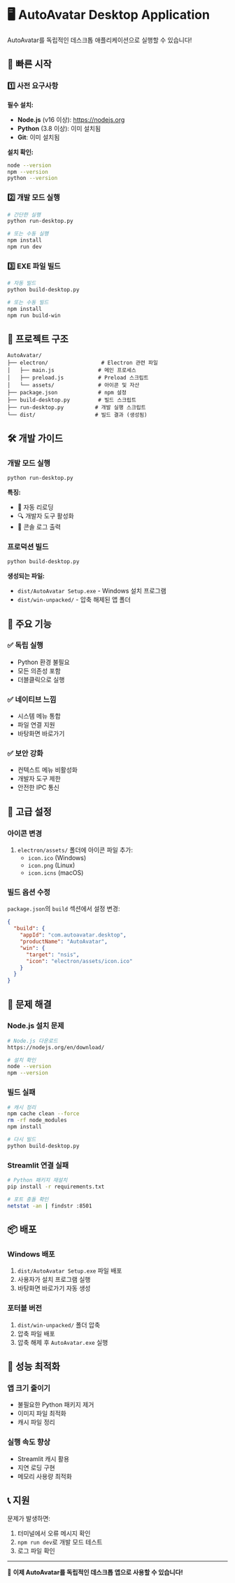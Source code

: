 # 🖥️ AutoAvatar Desktop Application

AutoAvatar를 독립적인 데스크톱 애플리케이션으로 실행할 수 있습니다!

## 🚀 빠른 시작

### 1️⃣ 사전 요구사항

**필수 설치:**
- **Node.js** (v16 이상): https://nodejs.org
- **Python** (3.8 이상): 이미 설치됨
- **Git**: 이미 설치됨

**설치 확인:**
```bash
node --version
npm --version
python --version
```

### 2️⃣ 개발 모드 실행

```bash
# 간단한 실행
python run-desktop.py

# 또는 수동 실행
npm install
npm run dev
```

### 3️⃣ EXE 파일 빌드

```bash
# 자동 빌드
python build-desktop.py

# 또는 수동 빌드
npm install
npm run build-win
```

## 📁 프로젝트 구조

```
AutoAvatar/
├── electron/                 # Electron 관련 파일
│   ├── main.js              # 메인 프로세스
│   ├── preload.js           # Preload 스크립트
│   └── assets/              # 아이콘 및 자산
├── package.json             # npm 설정
├── build-desktop.py         # 빌드 스크립트
├── run-desktop.py          # 개발 실행 스크립트
└── dist/                   # 빌드 결과 (생성됨)
```

## 🛠️ 개발 가이드

### 개발 모드 실행
```bash
python run-desktop.py
```

**특징:**
- 🔄 자동 리로딩
- 🔍 개발자 도구 활성화
- 📝 콘솔 로그 출력

### 프로덕션 빌드
```bash
python build-desktop.py
```

**생성되는 파일:**
- `dist/AutoAvatar Setup.exe` - Windows 설치 프로그램
- `dist/win-unpacked/` - 압축 해제된 앱 폴더

## 🎯 주요 기능

### ✅ 독립 실행
- Python 환경 불필요
- 모든 의존성 포함
- 더블클릭으로 실행

### ✅ 네이티브 느낌
- 시스템 메뉴 통합
- 파일 연결 지원
- 바탕화면 바로가기

### ✅ 보안 강화
- 컨텍스트 메뉴 비활성화
- 개발자 도구 제한
- 안전한 IPC 통신

## 🔧 고급 설정

### 아이콘 변경
1. `electron/assets/` 폴더에 아이콘 파일 추가:
   - `icon.ico` (Windows)
   - `icon.png` (Linux)
   - `icon.icns` (macOS)

### 빌드 옵션 수정
`package.json`의 `build` 섹션에서 설정 변경:

```json
{
  "build": {
    "appId": "com.autoavatar.desktop",
    "productName": "AutoAvatar",
    "win": {
      "target": "nsis",
      "icon": "electron/assets/icon.ico"
    }
  }
}
```

## 🐛 문제 해결

### Node.js 설치 문제
```bash
# Node.js 다운로드
https://nodejs.org/en/download/

# 설치 확인
node --version
npm --version
```

### 빌드 실패
```bash
# 캐시 정리
npm cache clean --force
rm -rf node_modules
npm install

# 다시 빌드
python build-desktop.py
```

### Streamlit 연결 실패
```bash
# Python 패키지 재설치
pip install -r requirements.txt

# 포트 충돌 확인
netstat -an | findstr :8501
```

## 📦 배포

### Windows 배포
1. `dist/AutoAvatar Setup.exe` 파일 배포
2. 사용자가 설치 프로그램 실행
3. 바탕화면 바로가기 자동 생성

### 포터블 버전
1. `dist/win-unpacked/` 폴더 압축
2. 압축 파일 배포
3. 압축 해제 후 `AutoAvatar.exe` 실행

## 🚀 성능 최적화

### 앱 크기 줄이기
- 불필요한 Python 패키지 제거
- 이미지 파일 최적화
- 캐시 파일 정리

### 실행 속도 향상
- Streamlit 캐시 활용
- 지연 로딩 구현
- 메모리 사용량 최적화

## 📞 지원

문제가 발생하면:
1. 터미널에서 오류 메시지 확인
2. `npm run dev`로 개발 모드 테스트
3. 로그 파일 확인

---

🎉 **이제 AutoAvatar를 독립적인 데스크톱 앱으로 사용할 수 있습니다!** 